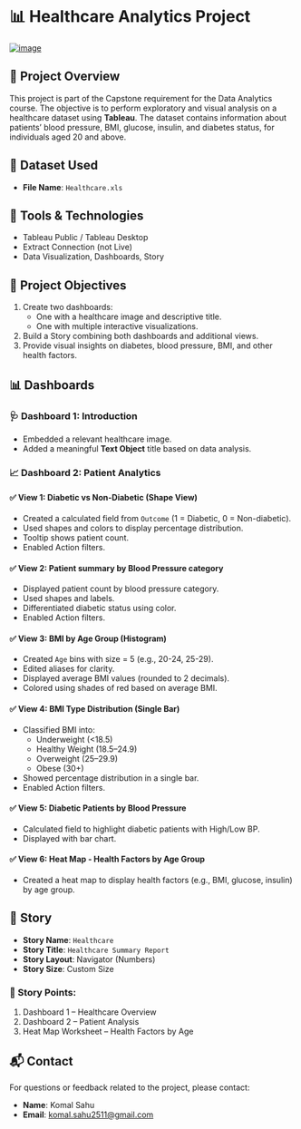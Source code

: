 # 📊 Healthcare Analytics Project
[![image](https://github.com/user-attachments/assets/9ac8d5c8-3ec0-4681-a000-6fe8be68aa4f)](https://tse4.mm.bing.net/th?id=OIP.sRETmDvKzmvRbkv52ic24AHaEi&pid=Api&P=0&h=180)

## 📁 Project Overview

This project is part of the Capstone requirement for the Data Analytics course. The objective is to perform exploratory and visual analysis on a healthcare dataset using **Tableau**. The dataset contains information about patients’ blood pressure, BMI, glucose, insulin, and diabetes status, for individuals aged 20 and above.

## 📂 Dataset Used

- **File Name**: `Healthcare.xls`

## 🧰 Tools & Technologies

- Tableau Public / Tableau Desktop
- Extract Connection (not Live)
- Data Visualization, Dashboards, Story

## 🎯 Project Objectives

1. Create two dashboards:
   - One with a healthcare image and descriptive title.
   - One with multiple interactive visualizations.
2. Build a Story combining both dashboards and additional views.
3. Provide visual insights on diabetes, blood pressure, BMI, and other health factors.

## 📊 Dashboards

### 🩺 Dashboard 1: Introduction

- Embedded a relevant healthcare image.
- Added a meaningful **Text Object** title based on data analysis.

### 📈 Dashboard 2: Patient Analytics

#### ✅ View 1: Diabetic vs Non-Diabetic (Shape View)
- Created a calculated field from `Outcome` (1 = Diabetic, 0 = Non-diabetic).
- Used shapes and colors to display percentage distribution.
- Tooltip shows patient count.
- Enabled Action filters.

#### ✅ View 2: Patient summary by Blood Pressure category
- Displayed patient count by blood pressure category.
- Used shapes and labels.
- Differentiated diabetic status using color.
- Enabled Action filters.

#### ✅ View 3: BMI by Age Group (Histogram)
- Created `Age` bins with size = 5 (e.g., 20-24, 25-29).
- Edited aliases for clarity.
- Displayed average BMI values (rounded to 2 decimals).
- Colored using shades of red based on average BMI.

#### ✅ View 4: BMI Type Distribution (Single Bar)
- Classified BMI into:
  - Underweight (<18.5)
  - Healthy Weight (18.5–24.9)
  - Overweight (25–29.9)
  - Obese (30+)
- Showed percentage distribution in a single bar.
- Enabled Action filters.

#### ✅ View 5: Diabetic Patients by Blood Pressure
- Calculated field to highlight diabetic patients with High/Low BP.
- Displayed with bar chart.

#### ✅ View 6: Heat Map - Health Factors by Age Group
- Created a heat map to display health factors (e.g., BMI, glucose, insulin) by age group.

## 📖 Story

- **Story Name**: `Healthcare`
- **Story Title**: `Healthcare Summary Report`
- **Story Layout**: Navigator (Numbers)
- **Story Size**: Custom Size

### 📌 Story Points:

1. Dashboard 1 – Healthcare Overview
2. Dashboard 2 – Patient Analysis
3. Heat Map Worksheet – Health Factors by Age

## 📬 Contact

For questions or feedback related to the project, please contact:

- **Name**: Komal Sahu
- **Email**: komal.sahu2511@gmail.com
